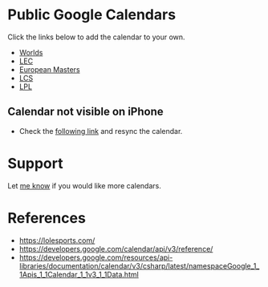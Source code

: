 # Public Google Calendars
Click the links below to add the calendar to your own.
- [Worlds](https://calendar.google.com/calendar/u/1?cid=ZjA0Z2Jhc29haGhwOWF2dDE0YnJnMnNtOGdAZ3JvdXAuY2FsZW5kYXIuZ29vZ2xlLmNvbQ)
- [LEC](https://calendar.google.com/calendar/u/1?cid=aXAwMmdmOTk1MGxhaGxrcTM3MzhtanI2ZGtAZ3JvdXAuY2FsZW5kYXIuZ29vZ2xlLmNvbQ)
- [European Masters](https://calendar.google.com/calendar/u/1?cid=djhxYmFqbmJ0M2R1b2Y1ODZpYWQ3MXBiYm9AZ3JvdXAuY2FsZW5kYXIuZ29vZ2xlLmNvbQ)
- [LCS](https://calendar.google.com/calendar/u/1?cid=M2g4ZXBiaGtrZms2OGJqajE2ZjNhOHVyZjhAZ3JvdXAuY2FsZW5kYXIuZ29vZ2xlLmNvbQ)
- [LPL](https://calendar.google.com/calendar/u/1?cid=b2Rza3BidDhscnVhdnF0bzBlajJoNGNscWtAZ3JvdXAuY2FsZW5kYXIuZ29vZ2xlLmNvbQ)

## Calendar not visible on iPhone
- Check the [following link](https://calendar.google.com/calendar/u/0/syncselect) and resync the calendar.

# Support
Let [me know](https://github.com/ArnoutPullen/LolEsportsCalendar/issues/new?title=Feature%20Request:%20New%20Calendar) if you would like more calendars.

# References
- https://lolesports.com/
- https://developers.google.com/calendar/api/v3/reference/
- https://developers.google.com/resources/api-libraries/documentation/calendar/v3/csharp/latest/namespaceGoogle_1_1Apis_1_1Calendar_1_1v3_1_1Data.html